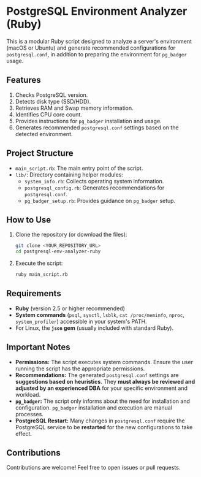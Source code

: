 # PostgreSQL Environment Analyzer (Ruby)

This is a modular Ruby script designed to analyze a server's environment (macOS or Ubuntu) and generate recommended configurations for `postgresql.conf`, in addition to preparing the environment for `pg_badger` usage.

## Features
1.  Checks PostgreSQL version.
2.  Detects disk type (SSD/HDD).
3.  Retrieves RAM and Swap memory information.
4.  Identifies CPU core count.
5.  Provides instructions for `pg_badger` installation and usage.
6.  Generates recommended `postgresql.conf` settings based on the detected environment.

## Project Structure
-   `main_script.rb`: The main entry point of the script.
-   `lib/`: Directory containing helper modules:
    -   `system_info.rb`: Collects operating system information.
    -   `postgresql_config.rb`: Generates recommendations for `postgresql.conf`.
    -   `pg_badger_setup.rb`: Provides guidance on `pg_badger` setup.

## How to Use
1.  Clone the repository (or download the files):
    ```bash
    git clone <YOUR_REPOSITORY_URL>
    cd postgresql-env-analyzer-ruby
    ```
2.  Execute the script:
    ```bash
    ruby main_script.rb
    ```

## Requirements
-   **Ruby** (version 2.5 or higher recommended)
-   **System commands** (`psql`, `sysctl`, `lsblk`, `cat /proc/meminfo`, `nproc`, `system_profiler`) accessible in your system's PATH.
-   For Linux, the **`json` gem** (usually included with standard Ruby).

## Important Notes
* **Permissions:** The script executes system commands. Ensure the user running the script has the appropriate permissions.
* **Recommendations:** The generated `postgresql.conf` settings are **suggestions based on heuristics**. They **must always be reviewed and adjusted by an experienced DBA** for your specific environment and workload.
* **`pg_badger`:** The script only informs about the need for installation and configuration. `pg_badger` installation and execution are manual processes.
* **PostgreSQL Restart:** Many changes in `postgresql.conf` require the PostgreSQL service to be **restarted** for the new configurations to take effect.

## Contributions
Contributions are welcome! Feel free to open issues or pull requests.
